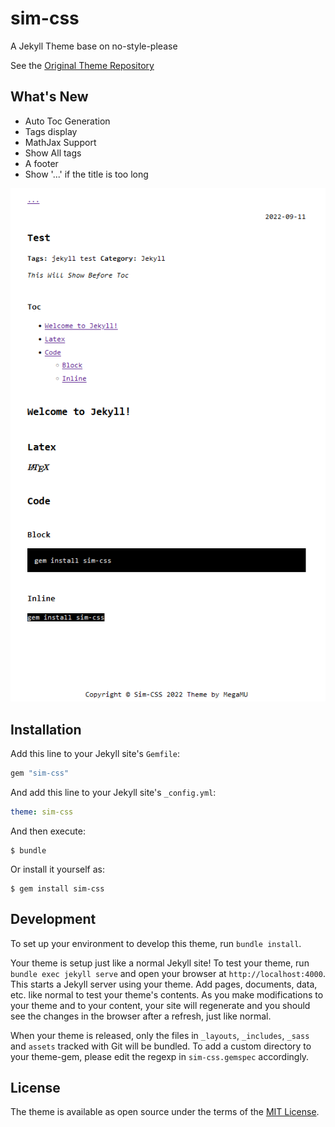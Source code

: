 # sim-css

A Jekyll Theme base on no-style-please

See the [Original Theme Repository](https://github.com/riggraz/no-style-please)

## What's New

- Auto Toc Generation
- Tags display
- MathJax Support
- Show All tags
- A footer
- Show '...' if the title is too long

![Example](https://raw.githubusercontent.com/SirMegaMU/sim-css/main/assets/img/example.png)

## Installation

Add this line to your Jekyll site's `Gemfile`:

```ruby
gem "sim-css"
```

And add this line to your Jekyll site's `_config.yml`:

```yaml
theme: sim-css
```

And then execute:

    $ bundle

Or install it yourself as:

    $ gem install sim-css

## Development

To set up your environment to develop this theme, run `bundle install`.

Your theme is setup just like a normal Jekyll site! To test your theme, run `bundle exec jekyll serve` and open your browser at `http://localhost:4000`. This starts a Jekyll server using your theme. Add pages, documents, data, etc. like normal to test your theme's contents. As you make modifications to your theme and to your content, your site will regenerate and you should see the changes in the browser after a refresh, just like normal.

When your theme is released, only the files in `_layouts`, `_includes`, `_sass` and `assets` tracked with Git will be bundled.
To add a custom directory to your theme-gem, please edit the regexp in `sim-css.gemspec` accordingly.

## License

The theme is available as open source under the terms of the [MIT License](https://opensource.org/licenses/MIT).


